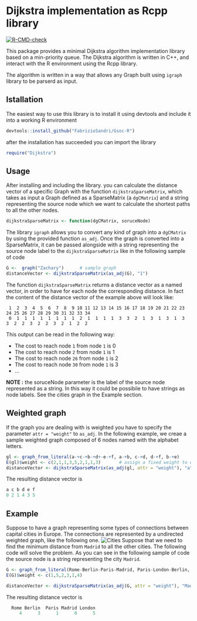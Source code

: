 #  Dijkstra implementation as Rcpp library

[![R-CMD-check](https://github.com/FabrizioSandri/Gsoc-R/workflows/R-CMD-check/badge.svg)](https://github.com/FabrizioSandri/Gsoc-R/actions)

This package provides a minimal Dijkstra algorithm implementation library based on a min-priority queue.
The Dijkstra algorithm is written in C++, and interact with the R environment using the Rcpp library.

The algorithm is written in a way that allows any Graph built using `igraph` library to be parserd as input.

## Istallation
The easiest way to use this library is to install it using devtools and include it into a working R environment
```R
devtools::install_github("FabrizioSandri/Gsoc-R")
```
after the installation has succeeded you can import the library
```R
require("Dijkstra")
```

## Usage
After installing and including the library. you can calculate the distance vector of a specific Graph with the function `dijkstraSparseMatrix`, which takes as input a Graph defined as a SparseMatrix (a `dgCMatrix`) and a string representing the source node which we want to calculate the shortest paths to all the other nodes.
```R
dijkstraSparseMatrix <- function(dgCMatrix, soruceNode)
```

The library `igraph` allows you to convert any kind of graph into a `dgCMatrix` by using the provided function `as_adj`. Once the graph is converted into a SparseMatrix, it can be passed alongside with a string representing the source node label to the `dijkstraSparseMatrix` like in the following sample of code
```R
G <-  graph("Zachary")      # sample graph
distanceVector <- dijkstraSparseMatrix(as_adj(G), "1")
```

The function `dijkstraSparseMatrix` returns a distance vector as a named vector, in order to have for each node the  corresponding distance. In fact the content of the distance vector of the example above will look like:
```
 1  2  3  4  5  6  7  8  9 10 11 12 13 14 15 16 17 18 19 20 21 22 23 24 25 26 27 28 29 30 31 32 33 34 
 0  1  1  1  1  1  1  1  1  2  1  1  1  1  3  3  2  1  3  1  3  1  3  3  2  2  3  2  2  3  2  1  2  2 
```
This output can be read in the following way:
* The cost to reach node `1` from node `1` is 0
* The cost to reach node `2` from node `1` is 1
* The cost to reach node `26` from node `1` is 2
* The cost to reach node `30` from node `1` is 3
* ...

**NOTE :** the soruceNode parameter is the label of the source node represented as a string. In this way it could be possibile to have strings as node labels. See the cities graph in the Example section. 

## Weighted graph
If the graph you are dealing with is weighted you have to specify the parameter `attr = "weight"` to `as_adj`. In the following example, we creae a sample weighted graph composed of 6 nodes named with the alphabet letters.
```R
gl <- graph_from_literal(a-+c-+b-+d+-e-+f, a-+b, c-+d, d-+f, b-+e)
E(gl)$weight <- c(2,1,1,3,5,2,1,1,3)       # assign a fixed weight to each edge
distanceVector <- dijkstraSparseMatrix(as_adj(gl, attr = "weight"), "a")
```
The resulting distance vector is
```R
a c b d e f 
0 2 1 4 3 5 
```

## Example
Suppose to have a graph representing some types of connections between capital cities in Europe. The connections are represented by a undirected weighted graph, like the following one. 
![Cities](https://i.postimg.cc/zDpZXg4F/graph.png)
Suppose that we need to find the minimum distance from `Madrid` to all the other cities. The following code will solve the problem. As you can see in the following sample of code the source node is a string representing the city `Madrid`.
```R
G <- graph_from_literal(Rome-Berlin-Paris-Madrid, Paris-London-Berlin, Rome-Madrid) 
E(G)$weight <- c(1,5,2,3,1,4)

distanceVector <- dijkstraSparseMatrix(as_adj(G, attr = "weight"), "Madrid")
```
The resulting distance vector is
```R
  Rome Berlin  Paris Madrid London 
     4      3      1      0      5
```